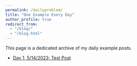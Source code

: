 ```yaml
---
permalink: /dailyproblem/
title: "One Example Every Day"
author_profile: true
redirect_from: 
  - "/blog/"
  - "/blog.html"
---
```


This page is a dedicated archive of my daily example posts. 

- [Day 1, 5/14/2023; Test Post](https://trvkdb.github.io/posts/2023/05/testpost/)